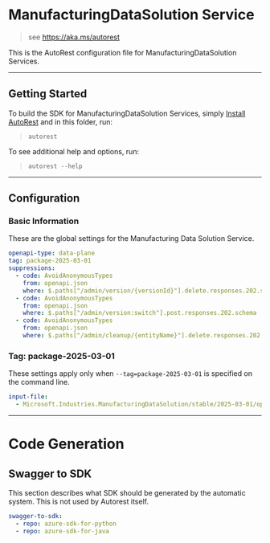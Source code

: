 # ManufacturingDataSolution Service

> see https://aka.ms/autorest

This is the AutoRest configuration file for ManufacturingDataSolution Services.

---

## Getting Started

To build the SDK for ManufacturingDataSolution Services,
simply [Install AutoRest](https://aka.ms/autorest/install) and in this folder, run:

> `autorest`

To see additional help and options, run:

> `autorest --help`

---

## Configuration

### Basic Information

These are the global settings for the Manufacturing Data Solution Service.

```yaml
openapi-type: data-plane
tag: package-2025-03-01
suppressions:
  - code: AvoidAnonymousTypes
    from: openapi.json
    where: $.paths["/admin/version/{versionId}"].delete.responses.202.schema
  - code: AvoidAnonymousTypes
    from: openapi.json
    where: $.paths["/admin/version:switch"].post.responses.202.schema
  - code: AvoidAnonymousTypes
    from: openapi.json
    where: $.paths["/admin/cleanup/{entityName}"].delete.responses.202.schema
```

### Tag: package-2025-03-01

These settings apply only when `--tag=package-2025-03-01` is specified on the command line.

```yaml $(tag) == 'package-2025-03-01'
input-file:
  - Microsoft.Industries.ManufacturingDataSolution/stable/2025-03-01/openapi.json
```

---

# Code Generation

## Swagger to SDK

This section describes what SDK should be generated by the automatic system.
This is not used by Autorest itself.

```yaml $(swagger-to-sdk)
swagger-to-sdk:
  - repo: azure-sdk-for-python
  - repo: azure-sdk-for-java
```
